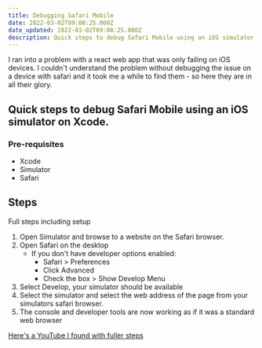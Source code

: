```yaml
---
title: Debugging Safari Mobile
date: 2022-03-02T09:08:25.000Z
date_updated: 2022-03-02T09:08:25.000Z
description: Quick steps to debug Safari Mobile using an iOS simulator on Xcode. 
---
```


I ran into a problem with a react web app that was only failing on iOS devices. I couldn't understand the problem without debugging the issue on a device with safari and it took me a while to find them - so here they are in all their glory.

## Quick steps to debug Safari Mobile using an iOS simulator on Xcode. 

### Pre-requisites
- Xcode
- Simulator
- Safari

## Steps

Full steps including setup

1. Open Simulator and browse to a website on the Safari browser.
2. Open Safari on the desktop
   - If you don't have developer options enabled:
     - Safari > Preferences
     - Click Advanced
     - Check the box > Show Develop Menu
3. Select Develop, your simulator should be available
4. Select the simulator and select the web address of the page from your simulators safari browser.
5. The console and developer tools are now working as if it was a standard web browser

[Here's a YouTube I found with fuller steps](https://www.youtube.com/watch?v=R9PRC8n1Gv4)
